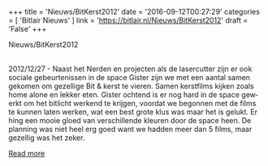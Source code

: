 +++
title = 'Nieuws/BitKerst2012'
date = '2016-09-12T00:27:29'
categories = [ 
 'Bitlair Nieuws' 
] 
link = 'https://bitlair.nl/Nieuws/BitKerst2012'
draft = 'False'
+++

<div class="mw-content-ltr mw-parser-output" dir="ltr" lang="en"><p><a class="mw-selflink selflink">Nieuws/BitKerst2012</a>
</p></div><div class="mw-content-ltr mw-parser-output" dir="ltr" lang="en"><p><br />
2012/12/27 - Naast het Nerden en projecten als de lasercutter zijn er ook sociale gebeurtenissen in de space
Gister zijn we met een aantal samen gekomen om gezellige Bit &amp; kerst te vieren. Samen kerstfilms kijken zoals home alone en lekker eten.  Gister ochtend is er nog hard in de space gewerkt om het bitlicht werkend te krijgen, voordat we begonnen met de films te kunnen laten werken, wat een best grote klus was maar het is gelukt. Er hing een mooie gloed van verschillende kleuren door de space heen. De planning was niet heel erg goed want we hadden meer dan 5 films, maar gezellig was het zeker.
</p></div>

[Read more](https://bitlair.nl/Nieuws/BitKerst2012)